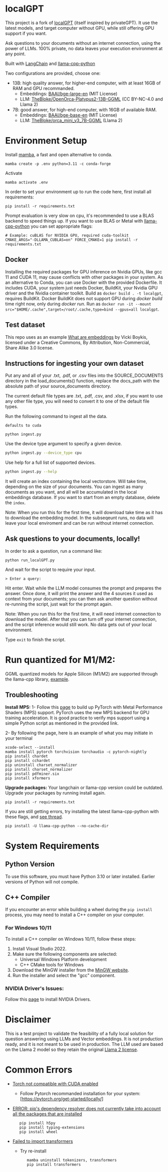 # localGPT

This project is a fork of [localGPT](https://github.com/PromtEngineer/localGPT) (itself inspired by privateGPT). It use the latest models, and target computer without GPU, while still offering GPU support if you want.

Ask questions to your documents without an internet connection, using the power of LLMs. 100% private, no data leaves your execution environment at any point.

Built with [LangChain](https://github.com/hwchase17/langchain) and [llama-cpp-python](https://github.com/abetlen/llama-cpp-python)

Two configurations are provided, choose one:
* 13B: high quality answer, for higher-end computer, with at least 16GB of RAM and GPU recommanded.
  * Embeddings: [BAAI/bge-large-en](https://huggingface.co/BAAI/bge-large-en) (MIT License)
  * LLM: [TheBloke/OpenOrca-Platypus2-13B-GGML](https://huggingface.co/TheBloke/OpenOrca-Platypus2-13B-GGML) (CC BY-NC-4.0 and Llama 2)
* 7B: good answer, for high-end computer, with 16GB of available RAM.
  * Embeddings: [BAAI/bge-base-en](https://huggingface.co/BAAI/bge-large-en) (MIT License)
  * LLM: [TheBloke/orca_mini_v3_7B-GGML](https://huggingface.co/TheBloke/orca_mini_v3_7B-GGML) (Llama 2)

# Environment Setup

Install [mamba](https://github.com/mamba-org/mamba), a fast and open alternative to conda.
```shell
mamba create -p .env python=3.11 -c conda-forge
```

Activate
```shell
mamba activate .env
```

In order to set your environment up to run the code here, first install all requirements:
```shell
pip install -r requirements.txt
```

Prompt evaluation is very slow on cpu, it's recommended to use a BLAS backend to speed things up.
If you want to use BLAS or Metal with [llama-cpp-python](<(https://github.com/abetlen/llama-cpp-python#installation-with-openblas--cublas--clblast--metal)>) you can set appropriate flags:
```shell
# Example: cuBLAS for NVIDIA GPU, required cuda-toolkit
CMAKE_ARGS="-DLLAMA_CUBLAS=on" FORCE_CMAKE=1 pip install -r requirements.txt
```

## Docker

Installing the required packages for GPU inference on Nvidia GPUs, like gcc 11 and CUDA 11, may cause conflicts with other packages in your system.
As an alternative to Conda, you can use Docker with the provided Dockerfile.
It includes CUDA, your system just needs Docker, BuildKit, your Nvidia GPU driver and the Nvidia container toolkit.
Build as `docker build . -t localgpt`, requires BuildKit.
Docker BuildKit does not support GPU during *docker build* time right now, only during *docker run*.
Run as `docker run -it --mount src="$HOME/.cache",target=/root/.cache,type=bind --gpus=all localgpt`.

## Test dataset

This repo uses as an example [What are embeddings](https://vickiboykis.com/what_are_embeddings/) by Vicki Boykis, licensed under a Creative Commons, By Attribution, Non-Commercial, Share Alike 3.0 license.

## Instructions for ingesting your own dataset

Put any and all of your .txt, .pdf, or .csv files into the SOURCE_DOCUMENTS directory
in the load_documents() function, replace the docs_path with the absolute path of your source_documents directory.

The current default file types are .txt, .pdf, .csv, and .xlsx, if you want to use any other file type, you will need to convert it to one of the default file types.

Run the following command to ingest all the data.

`defaults to cuda`

```shell
python ingest.py
```

Use the device type argument to specify a given device.

```sh
python ingest.py --device_type cpu
```

Use help for a full list of supported devices.

```sh
python ingest.py --help
```

It will create an index containing the local vectorstore. Will take time, depending on the size of your documents.
You can ingest as many documents as you want, and all will be accumulated in the local embeddings database.
If you want to start from an empty database, delete the `index`.

Note: When you run this for the first time, it will download take time as it has to download the embedding model. In the subseqeunt runs, no data will leave your local enviroment and can be run without internet connection.

## Ask questions to your documents, locally!

In order to ask a question, run a command like:

```shell
python run_localGPT.py
```

And wait for the script to require your input.

```shell
> Enter a query:
```

Hit enter. Wait while the LLM model consumes the prompt and prepares the answer. Once done, it will print the answer and the 4 sources it used as context from your documents; you can then ask another question without re-running the script, just wait for the prompt again.

Note: When you run this for the first time, it will need internet connection to download the model. After that you can turn off your internet connection, and the script inference would still work. No data gets out of your local environment.

Type `exit` to finish the script.


# Run quantized for M1/M2:

GGML quantized models for Apple Silicon (M1/M2) are supported through the llama-cpp library, [example](https://huggingface.co/TheBloke/Wizard-Vicuna-13B-Uncensored-GGML).

## Troubleshooting

**Install MPS:**
1- Follow this [page](https://developer.apple.com/metal/pytorch/) to build up PyTorch with Metal Performance Shaders (MPS) support. PyTorch uses the new MPS backend for GPU training acceleration. It is good practice to verify mps support using a simple Python script as mentioned in the provided link.

2- By following the page, here is an example of what you may initiate in your terminal

```shell
xcode-select --install
mamba install pytorch torchvision torchaudio -c pytorch-nightly
pip install chardet
pip install cchardet
pip uninstall charset_normalizer
pip install charset_normalizer
pip install pdfminer.six
pip install xformers
```

**Upgrade packages:**
Your langchain or llama-cpp version could be outdated. Upgrade your packages by running install again.

```shell
pip install -r requirements.txt
```

If you are still getting errors, try installing the latest llama-cpp-python with these flags, and [see thread](https://github.com/abetlen/llama-cpp-python/issues/317#issuecomment-1587962205).

```shell
pip install -U llama-cpp-python --no-cache-dir
```

# System Requirements

## Python Version

To use this software, you must have Python 3.10 or later installed. Earlier versions of Python will not compile.

## C++ Compiler

If you encounter an error while building a wheel during the `pip install` process, you may need to install a C++ compiler on your computer.

### For Windows 10/11

To install a C++ compiler on Windows 10/11, follow these steps:

1. Install Visual Studio 2022.
2. Make sure the following components are selected:
   - Universal Windows Platform development
   - C++ CMake tools for Windows
3. Download the MinGW installer from the [MinGW website](https://sourceforge.net/projects/mingw/).
4. Run the installer and select the "gcc" component.

### NVIDIA Driver's Issues:

Follow this [page](https://linuxconfig.org/how-to-install-the-nvidia-drivers-on-ubuntu-22-04) to install NVIDIA Drivers.

# Disclaimer

This is a test project to validate the feasibility of a fully local solution for question answering using LLMs and Vector embeddings. It is not production ready, and it is not meant to be used in production. The LLM used are based on the Llama 2 model so they retain the original [Llama 2 license](https://github.com/facebookresearch/llama/blob/main/LICENSE).

# Common Errors

 - [Torch not compatible with CUDA enabled](https://github.com/pytorch/pytorch/issues/30664)

   - Follow Pytorch recommanded installation for your system: [https://pytorch.org/get-started/locally/]

- [ERROR: pip's dependency resolver does not currently take into account all the packages that are installed](https://stackoverflow.com/questions/72672196/error-pips-dependency-resolver-does-not-currently-take-into-account-all-the-pa/76604141#76604141)
  ```shell
     pip install h5py
     pip install typing-extensions
     pip install wheel
  ```
- [Failed to import transformers](https://github.com/huggingface/transformers/issues/11262)
  - Try re-install
    ```shell
       mamba uninstall tokenizers, transformers
       pip install transformers
    ```
